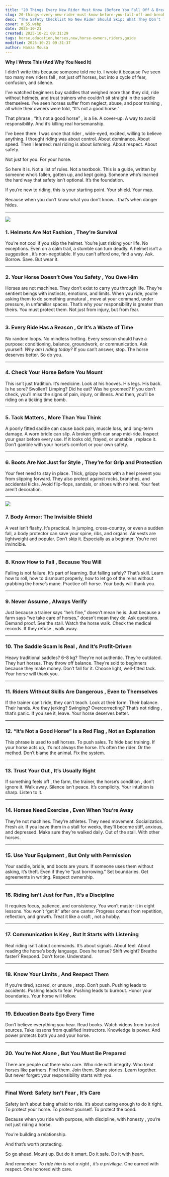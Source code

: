 ```yaml
---
title: "20 Things Every New Rider Must Know (Before You Fall Off & Break Something)"
slug: 20-things-every-new-rider-must-know-before-you-fall-off-and-break-something
desc: "The Safety Checklist No New Rider Should Skip: What They Don’t Teach You at the Barn"
cover: m_55.webp
date: 2025-10-21
created: 2025-10-21 09:31:29
tags: horse,education,horses,new,horse-owners,riders,guide
modified: 2025-10-21 09:31:37
author: Hamza Mousa
---
```


**Why I Wrote This (And Why You Need It)**

I didn’t write this because someone told me to. I wrote it because I’ve seen too many new riders fall ,  not just off horses, but into a cycle of fear, confusion, and silence.

I’ve watched beginners buy saddles that weighed more than they did, ride without helmets, and trust trainers who couldn’t sit straight in the saddle themselves. I’ve seen horses suffer from neglect, abuse, and poor training ,  all while their owners were told, “It’s not a good horse.”

That phrase ,  “It’s not a good horse” ,  is a lie. A cover-up. A way to avoid responsibility. And it’s killing real horsemanship.

I’ve been there. I was once that rider ,  wide-eyed, excited, willing to believe anything. I thought riding was about control. About dominance. About speed. Then I learned: real riding is about *listening*. About respect. About safety.

Not just for you. For your horse.

So here it is. Not a list of rules. Not a textbook. This is a guide,  written by someone who’s fallen, gotten up, and kept going. Someone who’s learned the hard way that safety isn’t optional. It’s the foundation.

If you’re new to riding, this is your starting point. Your shield. Your map.

Because when you don’t know what you don’t know… that’s when danger hides.

---

![](/post_covers/m_55.webp)

<!--  -->
### **1. Helmets Are Not Fashion ,  They’re Survival**

You’re not cool if you skip the helmet. You’re just risking your life. No exceptions. Even on a calm trail, a stumble can turn deadly. A helmet isn’t a suggestion ,  it’s non-negotiable. If you can’t afford one, find a way. Ask. Borrow. Save. But wear it.

---

### **2. Your Horse Doesn’t Owe You Safety ,  You Owe Him**

Horses are not machines. They don’t exist to carry you through life. They’re sentient beings with instincts, emotions, and limits. When you ride, you’re asking them to do something unnatural ,  move at your command, under pressure, in unfamiliar spaces. That’s why *your* responsibility is greater than theirs. You must protect them. Not just from injury, but from fear.

---

### **3. Every Ride Has a Reason ,  Or It’s a Waste of Time**

No random loops. No mindless trotting. Every session should have a purpose: conditioning, balance, groundwork, or communication. Ask yourself: *Why am I riding today?* If you can’t answer, stop. The horse deserves better. So do you.

---

### **4. Check Your Horse Before You Mount**

This isn’t just tradition. It’s medicine. Look at his hooves. His legs. His back. Is he sore? Swollen? Limping? Did he eat? Was he groomed? If you don’t check, you’ll miss the signs of pain, injury, or illness. And then, you’ll be riding on a ticking time bomb.

---

### **5. Tack Matters ,  More Than You Think**

A poorly fitted saddle can cause back pain, muscle loss, and long-term damage. A worn bridle can slip. A broken girth can snap mid-ride. Inspect your gear before every use. If it looks old, frayed, or unstable ,  replace it. Don’t gamble with your horse’s comfort or your own safety.

---

### **6. Boots Are Not Just for Style ,  They’re for Grip and Protection**

Your feet need to stay in place. Thick, grippy boots with a heel prevent you from slipping forward. They also protect against rocks, branches, and accidental kicks. Avoid flip-flops, sandals, or shoes with no heel. Your feet aren’t decoration.

---

![](/post_covers/_mo_24.jpg)

### **7. Body Armor: The Invisible Shield**

A vest isn’t flashy. It’s practical. In jumping, cross-country, or even a sudden fall, a body protector can save your spine, ribs, and organs. Air vests are lightweight and popular. Don’t skip it. Especially as a beginner. You’re not invincible.

---

### **8. Know How to Fall ,  Because You Will**

Falling is not failure. It’s part of learning. But falling safely? That’s skill. Learn how to roll, how to dismount properly, how to let go of the reins without grabbing the horse’s mane. Practice off-horse. Your body will thank you.

---

### **9. Never Assume ,  Always Verify**

Just because a trainer says “he’s fine,” doesn’t mean he is. Just because a farm says “we take care of horses,” doesn’t mean they do. Ask questions. Demand proof. See the stall. Watch the horse walk. Check the medical records. If they refuse ,  walk away.

---

### **10. The Saddle Scam Is Real ,  And It’s Profit-Driven**

Heavy traditional saddles? 6–8 kg? They’re not authentic. They’re outdated. They hurt horses. They throw off balance. They’re sold to beginners because they make money. Don’t fall for it. Choose light, well-fitted tack. Your horse will thank you.

---

### **11. Riders Without Skills Are Dangerous ,  Even to Themselves**

If the trainer can’t ride, they can’t teach. Look at their form. Their balance. Their hands. Are they jerking? Swinging? Overcorrecting? That’s not riding ,  that’s panic. If you see it, leave. Your horse deserves better.

---

### **12. “It’s Not a Good Horse” Is a Red Flag ,  Not an Explanation**

This phrase is used to sell horses. To push sales. To hide bad training. If your horse acts up, it’s not always the horse. It’s often the rider. Or the method. Don’t blame the animal. Fix the system.

---

### **13. Trust Your Gut ,  It’s Usually Right**

If something feels off ,  the farm, the trainer, the horse’s condition ,  don’t ignore it. Walk away. Silence isn’t peace. It’s complicity. Your intuition is sharp. Listen to it.

---

### **14. Horses Need Exercise ,  Even When You’re Away**

They’re not machines. They’re athletes. They need movement. Socialization. Fresh air. If you leave them in a stall for weeks, they’ll become stiff, anxious, and depressed. Make sure they’re walked daily. Out of the stall. With other horses.

---

### **15. Use Your Equipment ,  But Only with Permission**

Your saddle, bridle, and boots are yours. If someone uses them without asking, it’s theft. Even if they’re “just borrowing.” Set boundaries. Get agreements in writing. Respect ownership.

---

### **16. Riding Isn’t Just for Fun ,  It’s a Discipline**

It requires focus, patience, and consistency. You won’t master it in eight lessons. You won’t “get it” after one canter. Progress comes from repetition, reflection, and growth. Treat it like a craft ,  not a hobby.

---

### **17. Communication Is Key ,  But It Starts with Listening**

Real riding isn’t about commands. It’s about signals. About feel. About reading the horse’s body language. Does he tense? Shift weight? Breathe faster? Respond. Don’t force. Understand.

---

### **18. Know Your Limits ,  And Respect Them**

If you’re tired, scared, or unsure ,  stop. Don’t push. Pushing leads to accidents. Pushing leads to fear. Pushing leads to burnout. Honor your boundaries. Your horse will follow.

---

### **19. Education Beats Ego Every Time**

Don’t believe everything you hear. Read books. Watch videos from trusted sources. Take lessons from qualified instructors. Knowledge is power. And power protects both you and your horse.

---

### **20. You’re Not Alone ,  But You Must Be Prepared**

There are people out there who care. Who ride with integrity. Who treat horses like partners. Find them. Join them. Share stories. Learn together. But never forget: your responsibility starts with you.

---

### **Final Word: Safety Isn’t Fear ,  It’s Care**

Safety isn’t about being afraid to ride. It’s about caring enough to do it right. To protect your horse. To protect yourself. To protect the bond.

Because when you ride with purpose, with discipline, with honesty ,  you’re not just riding a horse.

You’re building a relationship.

And that’s worth protecting.

So go ahead. Mount up. But do it smart. Do it safe. Do it with heart.

And remember:
*To ride him is not a right ,  it’s a privilege.*
One earned with respect.
One honored with care.